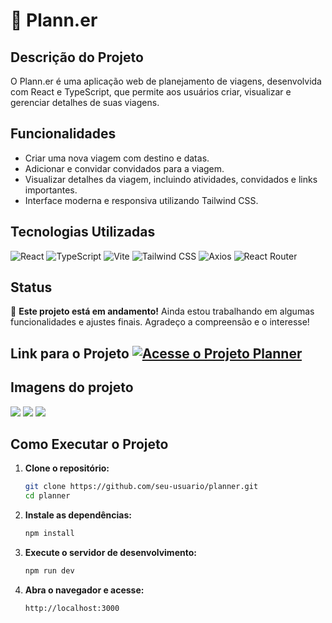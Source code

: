 # 📅 Plann.er

## Descrição do Projeto

O Plann.er é uma aplicação web de planejamento de viagens, desenvolvida com React e TypeScript, que permite aos usuários criar, visualizar e gerenciar detalhes de suas viagens.

## Funcionalidades

- Criar uma nova viagem com destino e datas.
- Adicionar e convidar convidados para a viagem.
- Visualizar detalhes da viagem, incluindo atividades, convidados e links importantes.
- Interface moderna e responsiva utilizando Tailwind CSS.

## Tecnologias Utilizadas

![React](https://img.shields.io/badge/React-61DAFB?style=for-the-badge&logo=react&logoColor=white)
![TypeScript](https://img.shields.io/badge/TypeScript-3178C6?style=for-the-badge&logo=typescript&logoColor=white)
![Vite](https://img.shields.io/badge/Vite-646CFF?style=for-the-badge&logo=vite&logoColor=white)
![Tailwind CSS](https://img.shields.io/badge/Tailwind_CSS-06B6D4?style=for-the-badge&logo=tailwind-css&logoColor=white)
![Axios](https://img.shields.io/badge/Axios-5A29E3?style=for-the-badge&logo=axios&logoColor=white)
![React Router](https://img.shields.io/badge/React_Router-CA4245?style=for-the-badge&logo=react-router&logoColor=white)

## Status

🔧 **Este projeto está em andamento!** Ainda estou trabalhando em algumas funcionalidades e ajustes finais. Agradeço a compreensão e o interesse!

## Link para o Projeto [![Acesse o Projeto Planner](https://img.shields.io/badge/Acesse_o_Projeto_Planner-B9FBC0?style=for-the-badge&logo=github&logoColor=white)](https://planner-app-zeta.vercel.app/)

## Imagens do projeto
![](/planner-reactjs/public/planner.png)
![](/planner-reactjs/public/trip-details.png)
![](/planner-reactjs/public/create-activity-modal.png)

## Como Executar o Projeto

1. **Clone o repositório:**

    ```bash
    git clone https://github.com/seu-usuario/planner.git
    cd planner
    ```

2. **Instale as dependências:**

    ```bash
    npm install
    ```

3. **Execute o servidor de desenvolvimento:**

    ```bash
    npm run dev
    ```

4. **Abra o navegador e acesse:**

    ```
    http://localhost:3000
    ```
